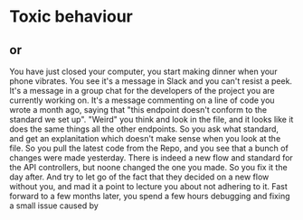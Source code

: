 # Toxic behaviour
## or 

You have just closed your computer, you start making dinner when your phone vibrates. You see it's a message in Slack and you can't resist a peek. It's a message in a group chat for the developers of the project you are currently working on. It's a message commenting on a line of code you wrote a month ago, saying that "this endpoint doesn't conform to the standard we set up". 
"Weird" you think and look in the file, and it looks like it does the same things all the other endpoints. So you ask what standard, and get an explanitation which doesn't make sense when you look at the file. So you pull the latest code from the Repo, and you see that a bunch of changes were made yesterday. There is indeed a new flow and standard for the API controllers, but noone changed the one you made.
So you fix it the day after. And try to let go of the fact that they decided on a new flow without you, and mad it a point to lecture you about not adhering to it. 
Fast forward to a few months later, you spend a few hours debugging and fixing a small issue caused by 